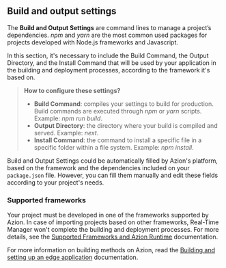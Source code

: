 ## Build and output settings

The **Build and Output Settings** are command lines to manage a project’s dependencies. *npm* and *yarn* are the most common used packages for projects developed with Node.js frameworks and Javascript.

In this section, it's necessary to include the Build Command, the Output Directory, and the Install Command that will be used by your application in the building and deployment processes, according to the framework it's based on.

> **How to configure these settings?**
>
> - **Build Command**: compiles your settings to build for production. Build commands are executed through *npm* or *yarn* scripts. Example: *npm run build*.
> - **Output Directory**: the directory where your build is compiled and served. Example: *next*.
> - **Install Command**: the command to install a specific file in a specific folder within a file system. Example: *npm install*.

Build and Output Settings could be automatically filled by Azion's platform, based on the framework and the dependencies included on your `package.json` file. However, you can fill them manually and edit these fields according to your project's needs.

### Supported frameworks

Your project must be developed in one of the frameworks supported by Azion. In case of importing projects based on other frameworks, Real-Time Manager won't complete the building and deployment processes. For more details, see the [Supported Frameworks and Azion Runtime](https://www.azion.com/en/documentation/runtime/overview/) documentation.

For more information on building methods on Azion, read the [Building and setting up an edge application](https://www.azion.com/en/documentation/products/getting-started/build-edge-applications/) documentation.
